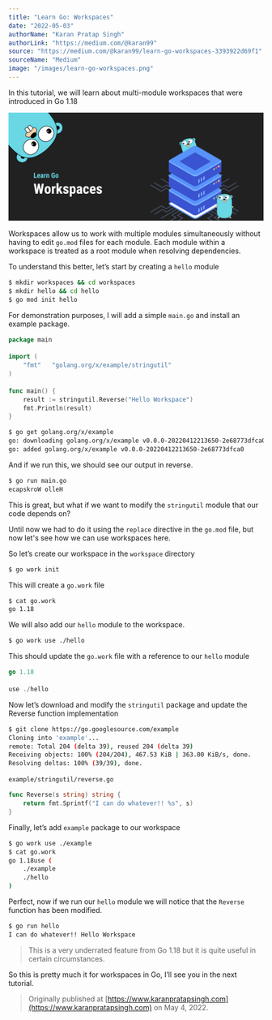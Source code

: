 ```yaml
---
title: "Learn Go: Workspaces"
date: "2022-05-03"
authorName: "Karan Pratap Singh"
authorLink: "https://medium.com/@karan99"
source: "https://medium.com/@karan99/learn-go-workspaces-3393922d69f1"
sourceName: "Medium"
image: "/images/learn-go-workspaces.png"
---
```


In this tutorial, we will learn about multi-module workspaces that were introduced in Go 1.18

![Learn Go: Workspaces](/images/learn-go-workspaces.png)

Workspaces allow us to work with multiple modules simultaneously without having to edit `go.mod` files for each module. Each module within a workspace is treated as a root module when resolving dependencies.

To understand this better, let’s start by creating a `hello` module

```bash
$ mkdir workspaces && cd workspaces
$ mkdir hello && cd hello
$ go mod init hello
```

For demonstration purposes, I will add a simple `main.go` and install an example package.

```go
package main

import (
	"fmt"	"golang.org/x/example/stringutil"
)

func main() {
	result := stringutil.Reverse("Hello Workspace")
	fmt.Println(result)
}
```

```bash
$ go get golang.org/x/example
go: downloading golang.org/x/example v0.0.0-20220412213650-2e68773dfca0
go: added golang.org/x/example v0.0.0-20220412213650-2e68773dfca0
```

And if we run this, we should see our output in reverse.

```bash
$ go run main.go
ecapskroW olleH
```

This is great, but what if we want to modify the `stringutil` module that our code depends on?

Until now we had to do it using the `replace` directive in the `go.mod` file, but now let's see how we can use workspaces here.

So let’s create our workspace in the `workspace` directory

```bash
$ go work init
```

This will create a `go.work` file

```bash
$ cat go.work
go 1.18
```

We will also add our `hello` module to the workspace.

```bash
$ go work use ./hello
```

This should update the `go.work` file with a reference to our `hello` module

```go
go 1.18

use ./hello
```

Now let’s download and modify the `stringutil` package and update the Reverse function implementation

```bash
$ git clone https://go.googlesource.com/example
Cloning into 'example'...
remote: Total 204 (delta 39), reused 204 (delta 39)
Receiving objects: 100% (204/204), 467.53 KiB | 363.00 KiB/s, done.
Resolving deltas: 100% (39/39), done.
```

`example/stringutil/reverse.go`
```go
func Reverse(s string) string {
	return fmt.Sprintf("I can do whatever!! %s", s)
}
```

Finally, let’s add `example` package to our workspace

```bash
$ go work use ./example
$ cat go.work
go 1.18use (
	./example
	./hello
)
```

Perfect, now if we run our `hello` module we will notice that the `Reverse` function has been modified.

```bash
$ go run hello
I can do whatever!! Hello Workspace
```

> This is a very underrated feature from Go 1.18 but it is quite useful in certain circumstances.

So this is pretty much it for workspaces in Go, I’ll see you in the next tutorial.

> Originally published at [https://www.karanpratapsingh.com](https://www.karanpratapsingh.com) on May 4, 2022.